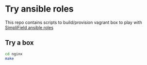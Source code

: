 Try ansible roles
======
This repo contains scripts to build/provision vagrant box to play with 
[SimpliField ansible roles](https://galaxy.ansible.com/SimpliField/)

## Try a box
```bash
cd nginx
make
```
